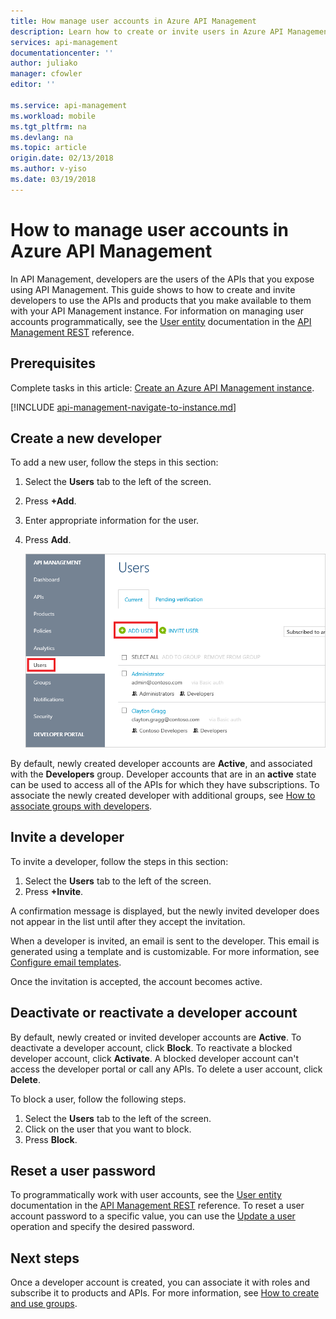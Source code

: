 ```yaml
---
title: How manage user accounts in Azure API Management
description: Learn how to create or invite users in Azure API Management
services: api-management
documentationcenter: ''
author: juliako
manager: cfowler
editor: ''

ms.service: api-management
ms.workload: mobile
ms.tgt_pltfrm: na
ms.devlang: na
ms.topic: article
origin.date: 02/13/2018
ms.author: v-yiso
ms.date: 03/19/2018
---
```

# How to manage user accounts in Azure API Management
In API Management, developers are the users of the APIs that you expose using API Management. This guide shows to how to create and invite developers to use the APIs and products that you make available to them with your API Management instance. For information on managing user accounts programmatically, see the [User entity](https://msdn.microsoft.com/library/azure/dn776330.aspx) documentation in the [API Management REST](https://msdn.microsoft.com/library/azure/dn776326.aspx) reference.

## Prerequisites

Complete tasks in this article: [Create an Azure API Management instance](get-started-create-service-instance.md).

[!INCLUDE [api-management-navigate-to-instance.md](../../includes/api-management-navigate-to-instance.md)]

## <a name="create-developer"> </a>Create a new developer

To add a new user, follow the steps in this section:

1. Select the **Users** tab to the left of the screen.
2. Press **+Add**.
3. Enter appropriate information for the user.
4. Press **Add**.

    ![Add a new user](./media/api-management-howto-create-or-invite-developers/api-management-create-developer.png)

By default, newly created developer accounts are **Active**, and associated with the **Developers** group. Developer accounts that are in an **active** state can be used to access all of the APIs for which they have subscriptions. To associate the newly created developer with additional groups, see [How to associate groups with developers][How to associate groups with developers].

## <a name="invite-developer"> </a>Invite a developer
To invite a developer, follow the steps in this section:

1. Select the **Users** tab to the left of the screen.
2. Press **+Invite**.

A confirmation message is displayed, but the newly invited developer does not appear in the list until after they accept the invitation. 

When a developer is invited, an email is sent to the developer. This email is generated using a template and is customizable. For more information, see [Configure email templates][Configure email templates].

Once the invitation is accepted, the account becomes active.

## <a name="block-developer"> </a> Deactivate or reactivate a developer account

By default, newly created or invited developer accounts are **Active**. To deactivate a developer account, click **Block**. To reactivate a blocked developer account, click **Activate**. A blocked developer account can't access the developer portal or call any APIs. To delete a user account, click **Delete**.

To block a user, follow the following steps.

1. Select the **Users** tab to the left of the screen.
2. Click on the user that you want to block.
3. Press **Block**.

## Reset a user password

To programmatically work with user accounts, see the [User entity](https://msdn.microsoft.com/library/azure/dn776330.aspx) documentation in the [API Management REST](https://msdn.microsoft.com/library/azure/dn776326.aspx) reference. To reset a user account password to a specific value, you can use the [Update a user](https://msdn.microsoft.com/library/azure/dn776330.aspx#UpdateUser) operation and specify the desired password.

## <a name="next-steps"> </a>Next steps
Once a developer account is created, you can associate it with roles and subscribe it to products and APIs. For more information, see [How to create and use groups][How to create and use groups].

[api-management-management-console]: ./media/api-management-howto-create-or-invite-developers/api-management-management-console.png
[api-management-add-new-user]: ./media/api-management-howto-create-or-invite-developers/api-management-add-new-user.png
[api-management-create-developer]: ./media/api-management-howto-create-or-invite-developers/api-management-create-developer.png
[api-management-invite-developer]: ./media/api-management-howto-create-or-invite-developers/api-management-invite-developer.png
[api-management-new-developer]: ./media/api-management-howto-create-or-invite-developers/api-management-new-developer.png
[api-management-invite-developer-window]: ./media/api-management-howto-create-or-invite-developers/api-management-invite-developer-window.png
[api-management-invite-developer-confirmation]: ./media/api-management-howto-create-or-invite-developers/api-management-invite-developer-confirmation.png
[api-management-pending-verification]: ./media/api-management-howto-create-or-invite-developers/api-management-pending-verification.png
[api-management-view-developer]: ./media/api-management-howto-create-or-invite-developers/api-management-view-developer.png
[api-management-reset-password]: ./media/api-management-howto-create-or-invite-developers/api-management-reset-password.png


[Create a new developer]: #create-developer
[Invite a developer]: #invite-developer
[Deactivate or reactivate a developer account]: #block-developer
[Next steps]: #next-steps
[How to create and use groups]: ./api-management-howto-create-groups.md
[How to associate groups with developers]: ./api-management-howto-create-groups.md#associate-group-developer

[Get started with Azure API Management]: get-started-create-service-instance.md
[Create an API Management service instance]: get-started-create-service-instance.md
[Configure email templates]: ./api-management-howto-configure-notifications.md#email-templates
